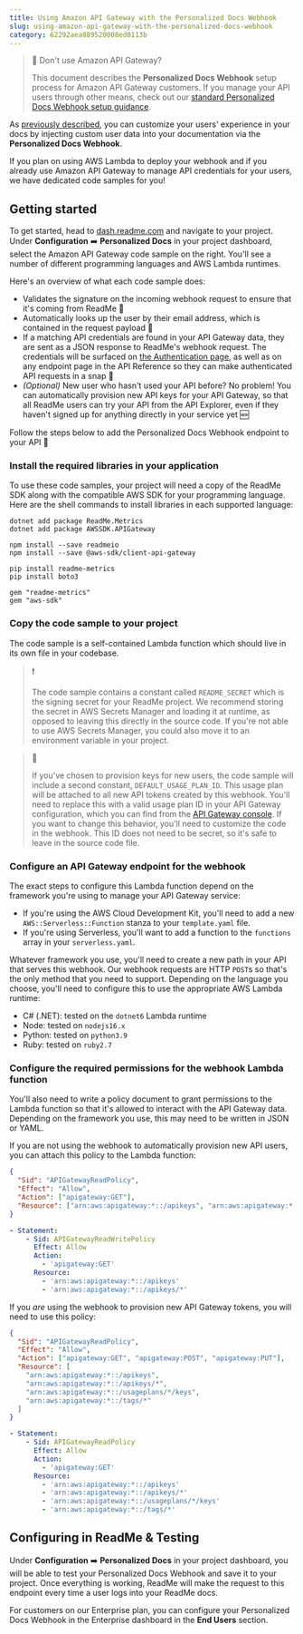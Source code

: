 ```yaml
---
title: Using Amazon API Gateway with the Personalized Docs Webhook
slug: using-amazon-api-gateway-with-the-personalized-docs-webhook
category: 62292aea889520008ed0113b
---
```


> 📘 Don't use Amazon API Gateway?
>
> This document describes the **Personalized Docs Webhook** setup process for Amazon API Gateway customers. If you manage your API users through other means, check out our [standard Personalized Docs Webhook setup guidance](https://docs.readme.com/main/docs/personalized-docs-webhook).

As [previously described](https://docs.readme.com/main/docs/personalized-docs-webhook), you can customize your users' experience in your docs by injecting custom user data into your documentation via the **Personalized Docs Webhook**.

If you plan on using AWS Lambda to deploy your webhook and if you already use Amazon API Gateway to manage API credentials for your users, we have dedicated code samples for you!

## Getting started

To get started, head to [dash.readme.com](https://dash.readme.com) and navigate to your project. Under **Configuration** ➡️ **Personalized Docs** in your project dashboard, select the Amazon API Gateway code sample on the right. You'll see a number of different programming languages and AWS Lambda runtimes.

Here's an overview of what each code sample does:

- Validates the signature on the incoming webhook request to ensure that it's coming from ReadMe 🦉
- Automatically looks up the user by their email address, which is contained in the request payload 👀
- If a matching API credentials are found in your API Gateway data, they are sent as a JSON response to ReadMe's webhook request. The credentials will be surfaced on [the Authentication page](https://docs.readme.com/main/docs/reference-core-pages), as well as on any endpoint page in the API Reference so they can make authenticated API requests in a snap 🔑
- _(Optional)_ New user who hasn't used your API before? No problem! You can automatically provision new API keys for your API Gateway, so that all ReadMe users can try your API from the API Explorer, even if they haven't signed up for anything directly in your service yet 🆕

Follow the steps below to add the Personalized Docs Webhook endpoint to your API 🚀

### Install the required libraries in your application

To use these code samples, your project will need a copy of the ReadMe SDK along with the compatible AWS SDK for your programming language. Here are the shell commands to install libraries in each supported language:

<!-- prettier-ignore-start -->
```shell C#
dotnet add package ReadMe.Metrics
dotnet add package AWSSDK.APIGateway
```
```shell Node
npm install --save readmeio
npm install --save @aws-sdk/client-api-gateway
```
```shell Python
pip install readme-metrics
pip install boto3
```
```shell Ruby
gem "readme-metrics"
gem "aws-sdk"
```
<!-- prettier-ignore-end -->

### Copy the code sample to your project

The code sample is a self-contained Lambda function which should live in its own file in your codebase.

> ❗
>
> The code sample contains a constant called `README_SECRET` which is the signing secret for your ReadMe project. We recommend storing the secret in AWS Secrets Manager and loading it at runtime, as opposed to leaving this directly in the source code. If you're not able to use AWS Secrets Manager, you could also move it to an environment variable in your project.

> 🚧
>
> If you've chosen to provision keys for new users, the code sample will include a second constant, `DEFAULT_USAGE_PLAN_ID`. This usage plan will be attached to all new API tokens created by this webhook. You'll need to replace this with a valid usage plan ID in your API Gateway configuration, which you can find from the [API Gateway console](https://console.aws.amazon.com/apigateway/home#/usage-plans). If you want to change this behavior, you'll need to customize the code in the webhook. This ID does not need to be secret, so it's safe to leave in the source code file.

### Configure an API Gateway endpoint for the webhook

The exact steps to configure this Lambda function depend on the framework you're using to manage your API Gateway service:

- If you're using the AWS Cloud Development Kit, you'll need to add a new `AWS::Serverless::Function` stanza to your `template.yaml` file.
- If you're using Serverless, you'll want to add a function to the `functions` array in your `serverless.yaml`.

Whatever framework you use, you'll need to create a new path in your API that serves this webhook. Our webhook requests are HTTP `POST`s so that's the only method that you need to support. Depending on the language you choose, you'll need to configure this to use the appropriate AWS Lambda runtime:

- C# (.NET): tested on the `dotnet6` Lambda runtime
- Node: tested on `nodejs16.x`
- Python: tested on `python3.9`
- Ruby: tested on `ruby2.7`

### Configure the required permissions for the webhook Lambda function

You'll also need to write a policy document to grant permissions to the Lambda function so that it's allowed to interact with the API Gateway data. Depending on the framework you use, this may need to be written in JSON or YAML.

If you are not using the webhook to automatically provision new API users, you can attach this policy to the Lambda function:

<!-- prettier-ignore-start -->
```json Read-Only Policy (JSON)
{
  "Sid": "APIGatewayReadPolicy",
  "Effect": "Allow",
  "Action": ["apigateway:GET"],
  "Resource": ["arn:aws:apigateway:*::/apikeys", "arn:aws:apigateway:*::/apikeys/*"]
}
```
```yaml Read-Only Policy (YAML)
- Statement:
    - Sid: APIGatewayReadWritePolicy
      Effect: Allow
      Action:
        - 'apigateway:GET'
      Resource:
        - 'arn:aws:apigateway:*::/apikeys'
        - 'arn:aws:apigateway:*::/apikeys/*'
```
<!-- prettier-ignore-end -->

If you _are_ using the webhook to provision new API Gateway tokens, you will need to use this policy:

<!-- prettier-ignore-start -->
```json Read-Write Policy (JSON)
{
  "Sid": "APIGatewayReadPolicy",
  "Effect": "Allow",
  "Action": ["apigateway:GET", "apigateway:POST", "apigateway:PUT"],
  "Resource": [
    "arn:aws:apigateway:*::/apikeys",
    "arn:aws:apigateway:*::/apikeys/*",
    "arn:aws:apigateway:*::/usageplans/*/keys",
    "arn:aws:apigateway:*::/tags/*"
  ]
}
```
```yaml Read-Write Policy (YAML)
- Statement:
    - Sid: APIGatewayReadPolicy
      Effect: Allow
      Action:
        - 'apigateway:GET'
      Resource:
        - 'arn:aws:apigateway:*::/apikeys'
        - 'arn:aws:apigateway:*::/apikeys/*'
        - 'arn:aws:apigateway:*::/usageplans/*/keys'
        - 'arn:aws:apigateway:*::/tags/*'
```
<!-- prettier-ignore-end -->

## Configuring in ReadMe & Testing

Under **Configuration** ➡️ **Personalized Docs** in your project dashboard, you will be able to test your Personalized Docs Webhook and save it to your project. Once everything is working, ReadMe will make the request to this endpoint every time a user logs into your ReadMe docs.

For customers on our Enterprise plan, you can configure your Personalized Docs Webhook in the Enterprise dashboard in the **End Users** section.
